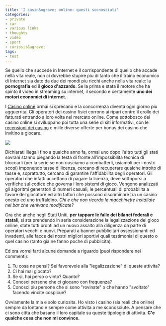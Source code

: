 ```yaml
---
title: 'I casin&ograve; online: questi sconosciuti'
categories:
- private
- car
- various links
- thoughts
- video
- sport
- curiosit&agrave;
tags:
- test
---
```

Se quello che succede in Internet e il corrispondente di quello che accade
nella vita reale, non ci dovrebbe stupire piu di tanto che il traino economico
di Internet sia dato da due dei mondi piu ricchi anche nella vita reale: la
**pornografia** ed il **gioco d'azzardo**. Se la prima e stata il motore che
ha spinto il video in streaming su internet, il secondo e certamente **uno dei
motori economici di internet.**

I [Casino online](http://www.casinopertutti.com) ormai si sprecano e la
concorrenza diventa ogni giorno piu agguerrita. Gli operatori dei casino
fisici corrono ai ripari contro il crollo dei fatturati entrando a loro volta
nel mercato online. Come sottobosco dei casino online si sviluppano poi tutta
una serie di siti informativi, con le [recensioni dei
casino](http://www.casinorecensioni.com) e mille diverse offerte per bonus dei
casino che invitino a giocare.

[![]({{site.url}}/images/casino.jpg)]({{site.url}}/images/casino.jpg)

  
Dichiarati illegali fino a qualche anno fa, ormai uno dopo l'altro tutti gli
stati sovrani stanno piegando la testa di fronte all'impossibilita tecnica di
bloccarli (per la serie se non riusciamo a combatterli, usiamoli per i nostri
scopi) imponendo tasse di licenza, cercano di recuperare qualche introito di
tasse e, soprattutto, cercano di garantire l'affidabilita degli operatori. Gli
operatori che infatti accettano di pagare la licenza, deve sottoporsi a
verifiche sul codice che governa i loro sistemi di gioco. Vengono analizzati
gli algoritmi generatori di numeri casuali, le percentuali di probabilita a
favore del giocatore ed altri fattori che possono discriminare tra un casino
onesto ed uno truffaldino. _Chi e che non ricorda le macchinette installate
nel bar che venivano modificate?_

Ora che anche negli Stati Uniti, **per tappare le falle dei bilanci federali e
statal**i, si sta prendendo in seria considerazione la legalizzazione del
gioco online, state tutti pronti ad un nuovo assalto alla diligenza da parte
di operatori vecchi e nuovi. Preparati a banner pubblicitari ossessionanti ed
invadenti, alle facce dei nostri migliori sportivi quali testimonial di questo
o quel casino (tanto gia ne fanno poche di pubblicita).

Ed ora vorrei farti alcune domande a riguardo (puoi rispondere nei commenti):

  1. Tu cosa ne pensi? Sei favorevole alla "legalizzazione" di queste attivita?
  2. Ci hai mai giocato?
  3. Se si, hai perso o vinto? Quanto?
  4. Conosci persone che ci giocano con frequenza?
  5. Conosci piu persone che si sono "rovinate" o che hanno "svoltato" facendo vincite cospicue?
  

  
Ovviamente la mia e solo curiosita. Ho visto i casino (sia reali che online)
sempre da lontano e sempre come attivita a me sconosciute. A pensare che ci
sono citta che basano il loro capitale su queste tipologie di attivita. **C'e
qualche cosa che non mi convince.**

